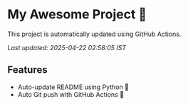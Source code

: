# My Awesome Project 🚀

This project is automatically updated using GitHub Actions.

_Last updated: 2025-04-22 02:58:05 IST_

## Features
- Auto-update README using Python 🐍
- Auto Git push with GitHub Actions 🤖
